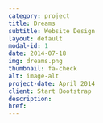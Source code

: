```yaml
---
category: project
title: Dreams
subtitle: Website Design
layout: default
modal-id: 1
date: 2014-07-18
img: dreams.png
thumbnail: fa-check
alt: image-alt
project-date: April 2014
client: Start Bootstrap
description:
href:
---
```

